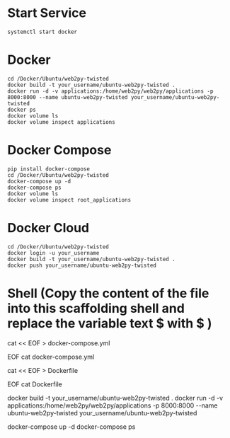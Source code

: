 # Start Service
	systemctl start docker

# Docker
	cd /Docker/Ubuntu/web2py-twisted
	docker build -t your_username/ubuntu-web2py-twisted .
	docker run -d -v applications:/home/web2py/web2py/applications -p 8000:8000 --name ubuntu-web2py-twisted your_username/ubuntu-web2py-twisted
	docker ps 
	docker volume ls
	docker volume inspect applications

# Docker Compose
	pip install docker-compose
	cd /Docker/Ubuntu/web2py-twisted
	docker-compose up -d
	docker-compose ps
	docker volume ls
	docker volume inspect root_applications

# Docker Cloud
	cd /Docker/Ubuntu/web2py-twisted
	docker login -u your_username
	docker build -t your_username/ubuntu-web2py-twisted .
	docker push your_username/ubuntu-web2py-twisted

# Shell (Copy the content of the file into this scaffolding shell and replace the variable text $ with \$ )
cat << EOF > docker-compose.yml

EOF
cat docker-compose.yml

cat << EOF > Dockerfile

EOF
cat Dockerfile

docker build -t your_username/ubuntu-web2py-twisted .
docker run -d -v applications:/home/web2py/web2py/applications -p 8000:8000 --name ubuntu-web2py-twisted your_username/ubuntu-web2py-twisted

docker-compose up -d
docker-compose ps
